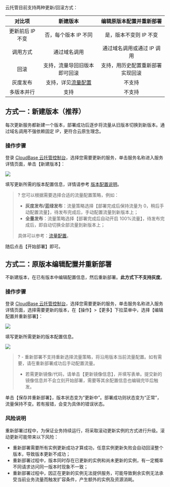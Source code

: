 云托管目前支持两种更新/回滚方式：

|      对比项      |                   新建版本                    |     编辑原版本配置并重新部署     |
| :--------------: | :-------------------------------------------: | :------------------------------: |
| 更新前后 IP 不变 |             否，每个版本 IP 不同              |      是，版本不变则 IP 不变      |
|     调用方式     |                 通过域名调用                  |    通过域名调用或通过 IP 调用    |
|       回滚       |         支持，流量导回旧版本即可回滚          | 支持，用历史配置重新部署实现回滚 |
|     灰度发布     | 支持，详见[流量配置](https://cloud.tencent.com/document/product/1243/49178) |              不支持              |
|    多版本并行    |                     支持                      |              不支持              |

## 方式一：新建版本（推荐）

每次更新服务都新建一个版本，部署成功后逐步将流量从旧版本切换到新版本。通过域名调用不强依赖固定 IP，更符合云原生理念。

### 操作步骤

登录 [CloudBase 云托管控制台](https://console.cloud.tencent.com/tcb/service)，选择您需要更新的服务，单击服务名称进入服务详情页面，单击【新建版本】：

![](https://main.qcloudimg.com/raw/59549c4e30b83d0d8152ba308ba436ec.png)

填写更新所需的版本配置信息，详情请参考 [版本配置说明](https://cloud.tencent.com/document/product/1243/49177)。

>? 您可以根据需要选择合适的流量配置策略，例如：
> 
> - **灰度发布/蓝绿发布**：流量策略选择【部署完成后保持流量为 0，稍后手动配置流量】，待发布完成后，手动配置流量到新版本上；
> - **全量发布**：流量策略选择【部署完成后自动开启 100%流量】，待发布完成后，即自动切换全部流量到新版本上；
> 
> 具体可以参考：[流量配置](https://cloud.tencent.com/document/product/1243/49178)。

随后点击【开始部署】即可。

## 方式二：原版本编辑配置并重新部署

不新建版本，在已有版本中编辑配置信息，然后重新部署。**此方式下不支持灰度**。

### 操作步骤

登录 [CloudBase 云托管控制台](https://console.cloud.tencent.com/tcb/service)，选择您需要更新的服务，单击服务名称进入服务详情页面，选择需要更新的版本，在【操作】>【更多】下拉菜单中，选择【编辑配置并重新部署】：

![](https://main.qcloudimg.com/raw/f19a8e60b1c5fdf85bd0ddf77438183b.png)

填写更新所需更新的版本配置信息。

![](https://main.qcloudimg.com/raw/146a0181c54774566c01a58ecd1c21c5.png)

>? - 重新部署不支持重新选择流量策略，将沿用版本当前流量配置。如有需要，请在重新部署成功后手动配置流量。
> - 若需更新镜像/代码，请单击【更新镜像信息】，并填写表单。提交新的镜像信息并不会立刻开始部署，需要等其余配置信息也编辑完毕后触发。
>   

单击【保存并重新部署】，版本状态变为“更新中”。部署成功则状态变为“正常”，流量保持不变。若有报错，会变为具体的错误状态。

### 风险说明
重新部署过程中，为保证业务持续运行，将采取滚动更新实例的方式进行升级。滚动更新可能带来以下风险：

- 重新部署需要所有实例更新成功才算成功，任意实例更新失败会自动回滚整个版本，导致版本更新不成功；
- 重新部署过程中，版本同时存在已更新的实例和尚未更新的实例，有一定概率不同请求访问同一版本时现象不一致；
- 重新部署过程中，因正在更新的实例无法提供服务，可能导致剩余实例无法承受当前业务流量而触发扩容条件，产生额外的实例及资源消耗。
